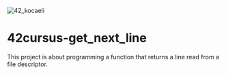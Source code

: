 ![42_kocaeli](https://user-images.githubusercontent.com/66277966/156378116-760b8bf6-8552-4943-a268-3ae5018ec421.svg)
# 42cursus-get_next_line
This project is about programming a function that returns a line read from a file descriptor.
